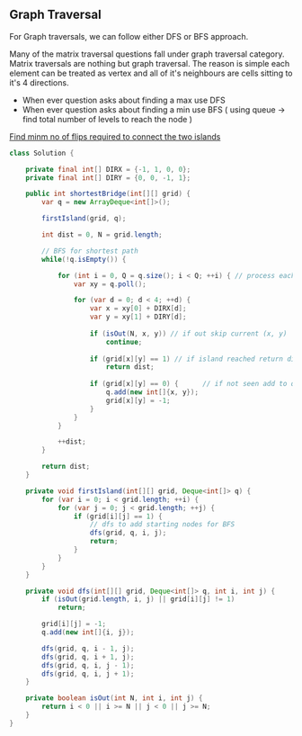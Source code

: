 ## Graph Traversal

For Graph traversals, we can follow either DFS or BFS approach.

Many of the matrix traversal questions fall under graph traversal category.
Matrix traversals are nothing but graph traversal. The reason is simple each element can be treated as vertex and all of it's neighbours are cells sitting to it's 4 directions.

- When ever question asks about finding a max use DFS
- When ever question asks about finding a min use BFS ( using queue -> find total number of levels to reach the node )


[Find minm no of flips required to connect the two islands](https://leetcode.com/problems/shortest-bridge)

```java
class Solution {

    private final int[] DIRX = {-1, 1, 0, 0}; 
    private final int[] DIRY = {0, 0, -1, 1}; 

    public int shortestBridge(int[][] grid) {
        var q = new ArrayDeque<int[]>();

        firstIsland(grid, q);

        int dist = 0, N = grid.length;

        // BFS for shortest path
        while(!q.isEmpty()) {

            for (int i = 0, Q = q.size(); i < Q; ++i) { // process each node for current level
                var xy = q.poll();

                for (var d = 0; d < 4; ++d) {
                    var x = xy[0] + DIRX[d];
                    var y = xy[1] + DIRY[d];
                
                    if (isOut(N, x, y)) // if out skip current (x, y)
                        continue;
                
                    if (grid[x][y] == 1) // if island reached return distance
                        return dist;
                    
                    if (grid[x][y] == 0) {      // if not seen add to queue
                        q.add(new int[]{x, y});
                        grid[x][y] = -1;
                    }                    
                }      
            }

            ++dist;
        }

        return dist;
    }

    private void firstIsland(int[][] grid, Deque<int[]> q) {
        for (var i = 0; i < grid.length; ++i) {
            for (var j = 0; j < grid.length; ++j) {
                if (grid[i][j] == 1) {
                    // dfs to add starting nodes for BFS
                    dfs(grid, q, i, j);
                    return;
                }
            }
        }
    }

    private void dfs(int[][] grid, Deque<int[]> q, int i, int j) {
        if (isOut(grid.length, i, j) || grid[i][j] != 1)
            return;

        grid[i][j] = -1;
        q.add(new int[]{i, j});

        dfs(grid, q, i - 1, j);
        dfs(grid, q, i + 1, j);
        dfs(grid, q, i, j - 1);
        dfs(grid, q, i, j + 1);
    }

    private boolean isOut(int N, int i, int j) {
        return i < 0 || i >= N || j < 0 || j >= N;
    }
}
```
